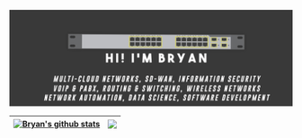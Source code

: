 ![Cover Github](https://raw.githubusercontent.com/brianxfury/brianxfury/master/COVER%20GITHUB%20copy.png)

 | <a href="https://github.com/brianxfury/github-readme-stats"><img align="center" src="https://github-readme-stats.vercel.app/api?username=brianxfury&show_icons=true&include_all_commits=true&theme=radical&hide_border=true" alt="Bryan's github stats" /></a> | <a href="https://github.com/brianxfury/github-readme-stats"><img align="center" src="https://github-readme-stats.vercel.app/api/top-langs/?username=brianxfury&layout=compact&theme=graywhite&hide_border=true" /></a> |
| ------------- | ------------- |
